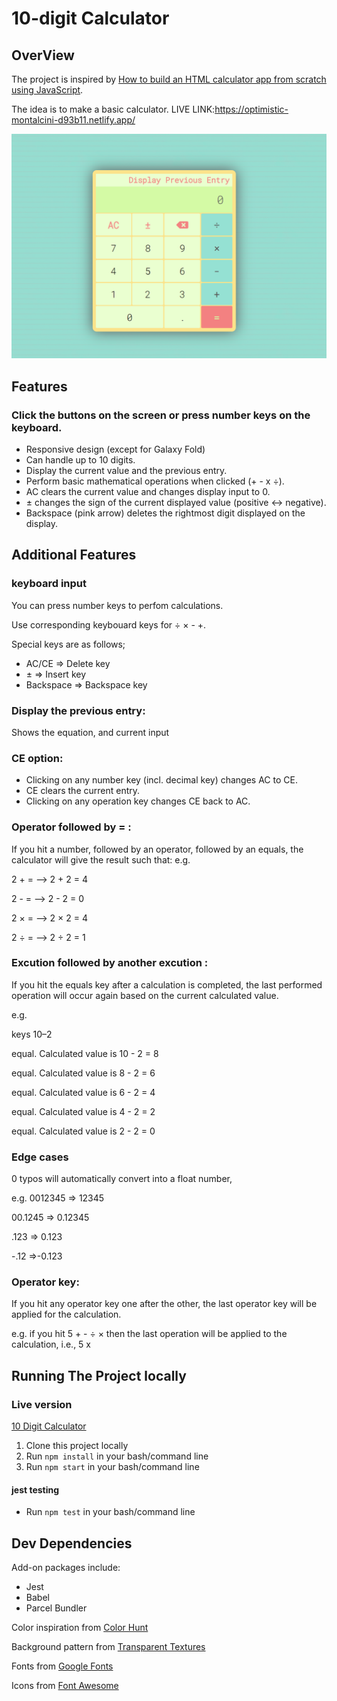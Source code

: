 # 10-digit Calculator

## OverView

The project is inspired by [How to build an HTML calculator app from scratch using JavaScript](https://www.freecodecamp.org/news/how-to-build-an-html-calculator-app-from-scratch-using-javascript-4454b8714b98/).

The idea is to make a basic calculator.
LIVE LINK:https://optimistic-montalcini-d93b11.netlify.app/

![calculator](calculator_image.PNG)

## Features

### Click the buttons on the screen or press number keys on the keyboard.

- Responsive design (except for Galaxy Fold)
- Can handle up to 10 digits.
- Display the current value and the previous entry.
- Perform basic mathematical operations when clicked (+ - x &div;).
- AC clears the current value and changes display input to 0.
- &pm; changes the sign of the current displayed value (positive <-> negative).
- Backspace (pink arrow) deletes the rightmost digit displayed on the display.

## Additional Features

### keyboard input

You can press number keys to perfom calculations.

Use corresponding keybouard keys for &div; &times; - +.

Special keys are as follows;

- AC/CE => Delete key
- &pm; => Insert key
- Backspace => Backspace key

### Display the previous entry:

Shows the equation, and current input

### CE option:

- Clicking on any number key (incl. decimal key) changes AC to CE.
- CE clears the current entry.
- Clicking on any operation key changes CE back to AC.

### Operator followed by = :

If you hit a number, followed by an operator, followed by an equals, the calculator will give the result such that:
e.g.

2 + = —> 2 + 2 = 4

2 - = —> 2 - 2 = 0

2 × = —> 2 × 2 = 4

2 ÷ = —> 2 ÷ 2 = 1

### Excution followed by another excution :

If you hit the equals key after a calculation is completed, the last performed operation will occur again based on the current calculated value.

e.g.

keys 10–2

equal. Calculated value is 10 - 2 = 8

equal. Calculated value is 8 - 2 = 6

equal. Calculated value is 6 - 2 = 4

equal. Calculated value is 4 - 2 = 2

equal. Calculated value is 2 - 2 = 0

### Edge cases

0 typos will automatically convert into a float number,

e.g.
0012345 => 12345

00.1245 => 0.12345

.123 => 0.123

-.12 =>-0.123

### Operator key:

If you hit any operator key one after the other, the last operator key will be applied for the calculation.

e.g. if you hit 5 + - &div; &times; then the last operation will be applied to the calculation, i.e., 5 x

## Running The Project locally

### Live version

[10 Digit Calculator](https://optimistic-montalcini-d93b11.netlify.app/)

1. Clone this project locally
2. Run `npm install` in your bash/command line
3. Run `npm start` in your bash/command line

#### jest testing

- Run `npm test` in your bash/command line

## Dev Dependencies

Add-on packages include:

- Jest
- Babel
- Parcel Bundler

Color inspiration from [Color Hunt](https://colorhunt.co/)

Background pattern from [Transparent Textures](https://www.transparenttextures.com/)

Fonts from [Google Fonts](https://fonts.google.com/)

Icons from [Font Awesome](https://fontawesome.com/)

